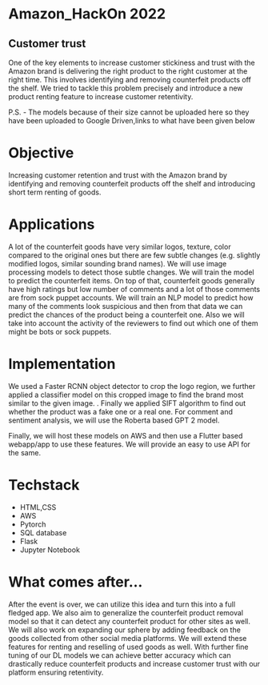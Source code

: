 # **Amazon_HackOn 2022**

## Customer trust

One of the key elements to increase customer stickiness and trust with the Amazon brand is delivering the right product to the right customer at the right time. This involves identifying and removing counterfeit products off the shelf. We tried to tackle this problem precisely and introduce a new product renting feature to increase customer retentivity.

P.S. - The models because of their size cannot be uploaded here so they have been uploaded to Google Driven,links to what have been given below

# Objective

Increasing customer retention and trust with the Amazon brand by identifying and removing counterfeit products off the shelf and introducing short term renting of goods.

# Applications

A lot of the counterfeit goods have very similar logos, texture, color compared to the original ones but there are few subtle changes (e.g. slightly modified logos, similar sounding brand names). We will use image processing models to detect those subtle changes. We will train the model to predict the counterfeit items. On top of that, counterfeit goods generally have high ratings but low number of comments and a lot of those comments are from sock puppet accounts. We will train an NLP model to predict how many of the comments look suspicious and then from that data we can predict the chances of the product being a counterfeit one. Also we will take into account the activity of the reviewers to find out which one of them might be bots or sock puppets.

# **Implementation**

We used a Faster RCNN object detector to crop the logo region, we further applied a classifier model on this cropped image to find the brand most similar to the given image.  . Finally we applied SIFT algorithm to find out whether the product was  a fake one or a real one. For comment and sentiment  analysis, we will use the Roberta based GPT 2 model.

Finally, we will host these models on AWS and then use a Flutter based webapp/app to use these features. We will provide an easy to use API for the same.

# Techstack

* HTML,CSS
* AWS
* Pytorch
* SQL database
* Flask
* Jupyter Notebook

# What comes after...

After the event is over, we can utilize this idea and turn this into a full fledged app. We also aim to generalize the counterfeit product removal model so that it can detect any counterfeit product for other sites as well. We will also work on expanding our sphere by adding feedback on the goods collected from other social media platforms. We will extend these features for renting and reselling of used goods as well.
With further fine tuning of our DL models we can achieve better accuracy which can drastically reduce counterfeit products and increase customer trust with our platform ensuring retentivity.

